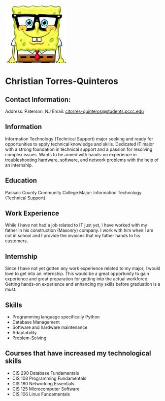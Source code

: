 ![picture](avatar.png)<br>

# Christian Torres-Quinteros
## Contact Information:
Address: Paterson, NJ
Email: cltorres-quinteros@students.pccc.edu

## Information
Information Technology (Technical Support) major seeking and ready for opportunities to apply technical knowledge and skills. Dedicated IT major with a strong foundation in technical support and a passion for resolving complex issues. Wants to be armed with hands-on experience in troubleshooting hardware, software, and network problems with the help of an internship. 

## Education
Passaic County Community College
Major: Information Technology (Technical Support)

## Work Experience
While I have not had a job related to IT just yet, I have worked with my father in his construction (Masonry) company. I work with him when I am not in school and I provide the invoices that my father hands to his customers.

## Internship
Since I have not yet gotten any work experience related to my major, I would love to get into an internship. This would be a great opportunity to gain experience and great preparation for getting into the actual workforce. Getting hands-on experience and enhancing my skills before graduation is a must.

## Skills
* Programming language specifically Python
* Database Management
* Software and hardware maintenance
* Adaptability
* Problem-Solving

## Courses that have increased my technological skills
* CIS 290 Database Fundamentals
* CIS 108 Programming Fundamentals
* CIS 180 Networking Essentials
* CIS 125 Microcomputer Software
* CIS 106 Linux Fundamentals
